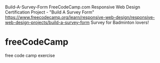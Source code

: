Build-A-Survey-Form
FreeCodeCamp.com Responsive Web Design Certification Project - "Build A Survey Form" https://www.freecodecamp.org/learn/responsive-web-design/responsive-web-design-projects/build-a-survey-form Survey for Badminton lovers!

# freeCodeCamp
free code camp exercise

